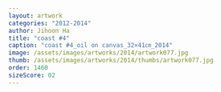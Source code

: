 ```yaml
---
layout: artwork
categories: "2012-2014"
author: Jihoon Ha
title: "coast #4"
caption: "coast #4_oil on canvas_32×41㎝_2014"
image: /assets/images/artworks/2014/artwork077.jpg
thumb: /assets/images/artworks/2014/thumbs/artwork077.jpg
order: 1460
sizeScore: 02
---
```

